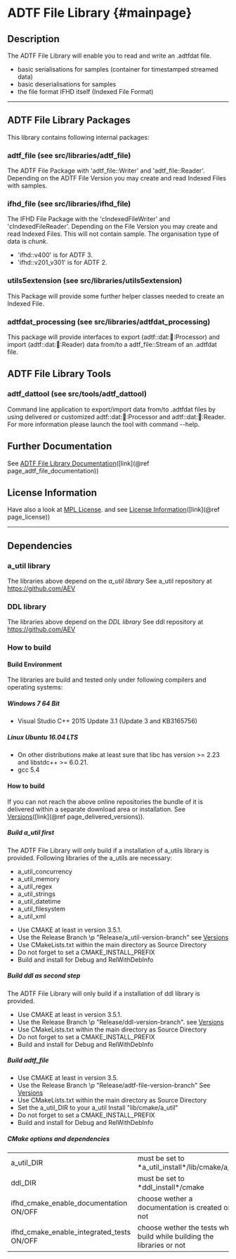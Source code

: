 ADTF File Library      {#mainpage}
=================

## Description

The ADTF File Library will enable you to read and write an .adtfdat file.

* basic serialisations for samples (container for timestamped streamed data)
* basic deserialisations for samples
* the file format IFHD itself (Indexed File Format)

_____________________
 
## ADTF File Library Packages
 
This library contains following internal packages: 
 
### adtf_file (see src/libraries/adtf_file)
 
The ADTF File Package with 'adtf_file::Writer' and 'adtf_file::Reader'. Depending on the ADTF File Version you 
may create and read Indexed Files with samples.
  
### ifhd_file (see src/libraries/ifhd_file)

The IFHD File Package with the 'cIndexedFileWriter' and 'cIndexedFileReader'. Depending on the File Version you 
may create and read Indexed Files. This will not contain sample. The organisation type of data is *chunk*.
 
* 'ifhd::v400' is for ADTF 3.
* 'ifhd::v201_v301' is for ADTF 2.
 
### utils5extension (see src/libraries/utils5extension)

This Package will provide some further helper classes needed to create an Indexed File.

### adtfdat_processing (see src/libraries/adtfdat_processing)

This package will provide interfaces to export (adtf::dat::ant::Processor) and 
import (adtf::dat::ant::Reader) data from/to a adtf_file::Stream of an .adtfdat file.

## ADTF File Library Tools

### adtf_dattool (see src/tools/adtf_dattool)

Command line application to export/import data from/to .adtfdat files by using delivered or 
customized adtf::dat::ant::Processor and adtf::dat::ant::Reader. 
For more information please launch the tool with command --help.

## Further Documentation

See [ADTF File Library Documentation](./doc/input/adtf_file_documentation.md)([link](@ref page_adtf_file_documentation))

## License Information
 
Have also a look at [MPL License](./doc/license/MPL2.0.txt).
and see [License Information](./doc/input/used_licenses.md)([link](@ref page_license))

________________________

## Dependencies

### a_util library
 
The libraries above depend on the *a_util library* 
See a_util repository at https://github.com/AEV

### DDL library

The libraries above depend on the *DDL library* 
See ddl repository at https://github.com/AEV
 
### How to build

#### Build Environment
 
The libraries are build and tested only under following compilers and operating systems: 

##### Windows 7 64 Bit

* Visual Studio C++ 2015 Update 3.1 (Update 3 and KB3165756)
 
##### Linux Ubuntu 16.04 LTS

* On other distributions make at least sure that libc has version >= 2.23 and libstdc++ >= 6.0.21.
* gcc 5.4 
 
#### How to build
 
If you can not reach the above online repositories the bundle of it is delivered within a separate download area or installation. 
See [Versions](./doc/input/page_delivered_versions.md)([link](@ref page_delivered_versions)).

##### Build a_util first
 
The ADTF File Library will only build if a installation of a_utils library is provided.
Following libraries of the a_utils are necessary:
* a_util_concurrency
* a_util_memory
* a_util_regex
* a_util_strings
* a_util_datetime
* a_util_filesystem
* a_util_xml
 
- Use CMAKE at least in version 3.5.1.  
- Use the Release Branch \p "Release/a_util-version-branch" see [Versions](./doc/input/page_delivered_versions.md)
- Use CMakeLists.txt within the main directory as Source Directory
- Do not forget to set a CMAKE_INSTALL_PREFIX 
- Build and install for Debug and RelWithDebInfo

##### Build ddl as second step
 
The ADTF File Library will only build if a installation of ddl library is provided.
 
- Use CMAKE at least in version 3.5.1.  
- Use the Release Branch \p "Release/ddl-version-branch". see [Versions](./doc/input/page_delivered_versions.md)
- Use CMakeLists.txt within the main directory as Source Directory
- Do not forget to set a CMAKE_INSTALL_PREFIX 
- Build and install for Debug and RelWithDebInfo
 
##### Build adtf_file
 
- Use CMAKE at least in version 3.5.  
- Use the Release Branch \p "Release/adtf-file-version-branch" See [Versions](./doc/input/page_delivered_versions.md)
- Use CMakeLists.txt within the main directory as Source Directory
- Set the a_util_DIR to your a_util Install "lib/cmake/a_util"
- Do not forget to set a CMAKE_INSTALL_PREFIX 
- Build and install for Debug and RelWithDebInfo

##### CMake options and dependencies

<table>
<tr>
<td>
a_util_DIR
</td>
<td>
must be set to *a_util_install*/lib/cmake/a_util 
</td>
<td>
See a_util repository at https://github.com/AEV
</td>
</tr>
<tr>
<td>
ddl_DIR
</td>
<td>
must be set to *ddl_install*/cmake
</td>
<td>
See ddl repository at https://github.com/AEV
</td>
</tr>

<tr>
<td>
ifhd_cmake_enable_documentation ON/OFF 
</td>
<td>
choose wether a documentation is created or not
</td>
<td>
dependency to a valid doxygen executable needed (see http://www.doxygen.nl/)
</td>
</tr>
<tr>
<td>
ifhd_cmake_enable_integrated_tests ON/OFF 
</td>
<td>
choose wether the tests where build while building the libraries or not
</td>
<td>
dependency to a valid gtest package needed (see https://github.com/google/googletest)
</td>
</tr>
</table>
